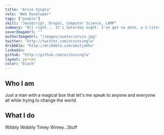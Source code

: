 ```yaml
---
title: "Arvin Singla"
role: "Web Developer"
tags: ["people"]
skill: "JavaScript, Drupal, Computer Science, LAMP"
summary: "All right... It's Saturday night. I've got no date, a 2-liter bottle of Shasta, and my all Rush mix tape. Let's rock!"
coverImageUrl: ""
authorImageUrl: "/images/avatar/arvin.jpg"
twitter: "http://twitter.com/arvinsingla"
dribbble: "http://dribbble.com/amitjakhu"
linkedin: 
github: "http://github.com/arvinsingla"
layout: person
color: "black"
---
```


## Who I am

Just a man with a magical box that let's me speak to anyone and everyone all while trying to change the world.

## What I do

Wibbly Wobbly Timey Wimey...Stuff
